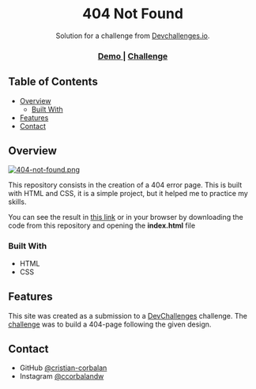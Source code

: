 <div style="text-align: center;">
<h1>404 Not Found</h1>

<div>
   Solution for a challenge from  <a href="https://devchallenges.io" target="_blank">Devchallenges.io</a>.
</div>

  <h3>
    <a href="https://cristian-corbalan.github.io/404-not-found/">
      Demo
    </a>
    <span>|</span>
    <a href="https://devchallenges.io/challenges/wBunSb7FPrIepJZAg0sY">
      Challenge
    </a>
  </h3>
</div>

<!-- TABLE OF CONTENTS -->

## Table of Contents

- [Overview](#overview)
  - [Built With](#built-with)
- [Features](#features)
- [Contact](#contact)

<!-- OVERVIEW -->

## Overview

[![404-not-found.png](https://i.postimg.cc/T2Byt7HW/404-not-found.png)](https://postimg.cc/6TL530K9)

This repository consists in the creation of a 404 error page. This is built with HTML and CSS, it is a simple project, but it helped me to practice my skills.

You can see the result in [this link](https://cristian-corbalan.github.io/404-not-found/) or in your browser by downloading the code from this repository and opening the **index.html** file

### Built With

- HTML
- CSS

## Features

This site was created as a submission to a [DevChallenges](https://devchallenges.io/challenges) challenge. The [challenge](https://devchallenges.io/challenges/wBunSb7FPrIepJZAg0sY) was to build a 404-page following the given design.

## Contact

[//]: # (- Website [your-website.com]&#40;https://{your-web-site-link}&#41;)
- GitHub [@cristian-corbalan](https://github.com/cristian-corbalan)
- Instagram [@ccorbalandw](https://www.instagram.com/ccorbalandw/)
